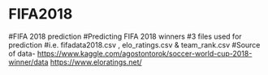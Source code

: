 # FIFA2018
#FIFA 2018  prediction
#Predicting FIFA 2018 winners 
#3 files used for prediction
#i.e. fifadata2018.csv , elo_ratings.csv & team_rank.csv
#Source of data-
https://www.kaggle.com/agostontorok/soccer-world-cup-2018-winner/data
https://www.eloratings.net/
